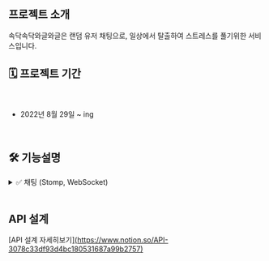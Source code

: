 ##  프로젝트 소개
속닥속닥와글와글은 랜덤 유저 채팅으로, 일상에서 탈출하여 스트레스를 풀기위한 서비스입니다.<br/>

## 🗓 프로젝트 기간

<br>

* 2022년 8월 29일 ~ ing
  
<br>  

## :hammer_and_wrench: 기능설명


<details>
<summary> ✅ 채팅 (Stomp, WebSocket)</summary>
  
<div markdown="1">       

- 유저간 1 : 1 채팅방 생성
- 채팅 내용이 분 단위로 구분됨
- 좌측 채팅목록에서 기존 채팅중이던 목록을 확인할 수 있음
- 채팅 중 유저 채팅  
<!-- 
![채팅](https://user-images.githubusercontent.com/59018674/182070598-098dff0a-1d85-4a7f-a543-747b73ad3874.png)
 -->
</div>
</details>


<br>

##  API 설계

[API 설계 자세히보기][(https://www.notion.so/API-3078c33df93d4bc180531687a99b2757)](https://www.notion.so/API-bcb40afa27de44408b00e50a201d08a6)

